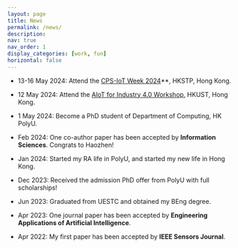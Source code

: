 ```yaml
---
layout: page
title: News
permalink: /news/
description: 
nav: true
nav_order: 1
display_categories: [work, fun]
horizontal: false
---
```


- 13-16 May 2024: Attend the [CPS-IoT Week 2024](https://wands.sg/team/workshop/aiot_for_industry_4.0/)**, HKSTP, Hong Kong.

- 12 May 2024: Attend the [AIoT for Industry 4.0 Workshop](https://cps-iot-week2024.ie.cuhk.edu.hk/), HKUST, Hong Kong.

- 1 May 2024: Become a PhD student of Department of Computing, HK PolyU.

- Feb 2024: One co-author paper has been accepted by **Information Sciences**. Congrats to Haozhen!

- Jan 2024: Started my RA life in PolyU, and started my new life in Hong Kong.

- Dec 2023: Received the admission PhD offer from PolyU with full scholarships!

- Jun 2023: Graduated from UESTC and obtained my BEng degree.

- Apr 2023: One journal paper has been accepted by **Engineering Applications of Artificial Intelligence**.

- Apr 2022: My first paper has been accepted by **IEEE Sensors Journal**.

